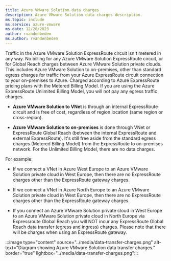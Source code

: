 ```yaml
---
title: Azure VMware Solution data charges
description: Azure VMware Solution data charges description.
ms.topic: include
ms.service: azure-vmware
ms.date: 12/20/2023
author: rvandenbedem
ms.author: rvandenbedem
---
```


<!-- Used in faq.yml -->

Traffic in the Azure VMware Solution ExpressRoute circuit isn't metered in any way. No billing for any Azure VMware Solution ExpressRoute circuit, or for Global Reach charges between Azure VMware Solution private clouds. This includes Azure VMware Solution to on-premises, other than standard egress charges for traffic from your Azure ExpressRoute circuit connection to your on-premises to Azure. Charged according to Azure ExpressRoute pricing plans with the Metered Billing Model. If you are using the Azure ExpressRoute Unlimited Billing Model, you will not pay any egress traffic charges. 

- **Azure VMware Solution to VNet** is through an internal ExpressRoute circuit and is free of cost, regardless of region location (same region or cross-region).

- **Azure VMware Solution to on-premises** is done through VNet or ExpressRoute Global Reach (between the internal ExpressRoute and external ExpressRoute). It's still free aside from the standard egress charges (Metered Billing Model) from the ExpressRoute to on-premises network. For the Unlimited Billing Model, there are no data charges. 

For example:
          
- If we connect a VNet in Azure West Europe to an Azure VMware Solution private cloud in West Europe, then there are no ExpressRoute charges other than the ExpressRoute gateway charges.
          
- If we connect a VNet in Azure North Europe to an Azure VMware Solution private cloud in West Europe, then there are no ExpressRoute charges other than the ExpressRoute gateway charges.
          
- If you connect an Azure VMware Solution private cloud in West Europe to an Azure VMware Solution private cloud in North Europe via Expressroute Global Reach you will NOT incur any ExpressRoute Global Reach data transfer (egress and ingress) charges. Please note that there will be charges when using an ExpressRoute gateway.

:::image type="content" source="../media/data-transfer-charges.png" alt-text="Diagram showing Azure VMware Solution data transfer charges." border="true" lightbox="../media/data-transfer-charges.png":::
